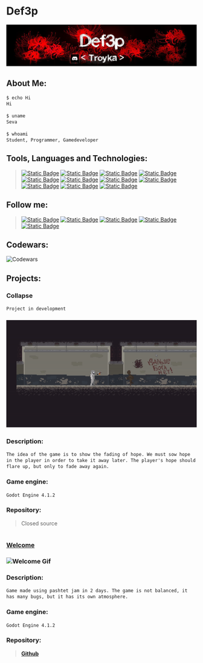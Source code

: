 # **Def3p**
[![Header](https://github.com/Def3p/def3p/blob/main/images/baneer_for_git.jpg)](https://discord.gg/JqgbQ6SRmr)

## About Me:
```
$ echo Hi
Hi

$ uname 
Seva

$ whoami
Student, Programmer, Gamedeveloper
```

## Tools, Languages and Technologies:
> [![Static Badge](https://img.shields.io/badge/Git-black?style=for-the-badge&logo=git&logoColor=white)]()
[![Static Badge](https://img.shields.io/badge/ChatGPT-black?style=for-the-badge&logo=OpenAI&logoColor=white)]()
[![Static Badge](https://img.shields.io/badge/Markdown-black?style=for-the-badge&logo=Markdown&logoColor=white)]()
[![Static Badge](https://img.shields.io/badge/Godot-black?style=for-the-badge&logo=godotengine&logoColor=white)]()
[![Static Badge](https://img.shields.io/badge/python-black?style=for-the-badge&logo=python&logoColor=white)]()
[![Static Badge](https://img.shields.io/badge/Arduino-black?style=for-the-badge&logo=arduino&logoColor=white)]()
[![Static Badge](https://img.shields.io/badge/Aseprite-black?style=for-the-badge&logo=aseprite&logoColor=white)]()
[![Static Badge](https://img.shields.io/badge/VScode-black?style=for-the-badge&logo=visualstudiocode&logoColor=white)]()
[![Static Badge](https://img.shields.io/badge/HTML5-black?style=for-the-badge&logo=html5&logoColor=white)]()
[![Static Badge](https://img.shields.io/badge/CSS-black?style=for-the-badge&logo=css3)]()
[![Static Badge](https://img.shields.io/badge/blockbench-black?style=for-the-badge&logo=blockbench&logoColor=white)]()

## Follow me:
>[![Static Badge](https://img.shields.io/badge/Gitlab-black?style=for-the-badge&logo=gitlab&logoColor=white)](https://gitlab.com/3PuTeLb)
[![Static Badge](https://img.shields.io/badge/Discord-black?style=for-the-badge&logo=discord&logoColor=white)](https://discord.gg/JqgbQ6SRmr)
[![Static Badge](https://img.shields.io/badge/Steam-black?style=for-the-badge&logo=steam&logoColor=white)](https://steamcommunity.com/profiles/76561199229997842/)
[![Static Badge](https://img.shields.io/badge/Codewars-black?style=for-the-badge&logo=codewars&logoColor=white)](https://www.codewars.com/users/Def3p)
[![Static Badge](https://img.shields.io/badge/Itch.io-black?style=for-the-badge&logo=itchdotio&logoColor=white)](https://3pdef.itch.io/)

## Codewars:
![Codewars](https://github.r2v.ch/codewars?user=Def3p&theme=gradient)

## Projects:
### **Collapse** 
    Project in development
### ![Collapse gif](https://github.com/Def3p/def3p/blob/main/images/ezgif.com-video-to-gif.gif)
### Description:
```
The idea of ​​the game is to show the fading of hope. We must sow hope in the player in order to take it away later. The player's hope should flare up, but only to fade away again.
```
### Game engine:
```
Godot Engine 4.1.2
```
### Repository:
>  Closed source
#
### **[Welcome](https://3pdef.itch.io/welcome-3p)**
### ![Welcome Gif](https://github.com/Def3p/def3p/blob/main/images/welcome_gameplay_online-video-cutter.com11.gif)
### Description:
```
Game made using pashtet jam in 2 days. The game is not balanced, it has many bugs, but it has its own atmosphere.
```
### Game engine:
```
Godot Engine 4.1.2
```
### Repository:
> **[Github](https://github.com/Def3p/Welcome)**